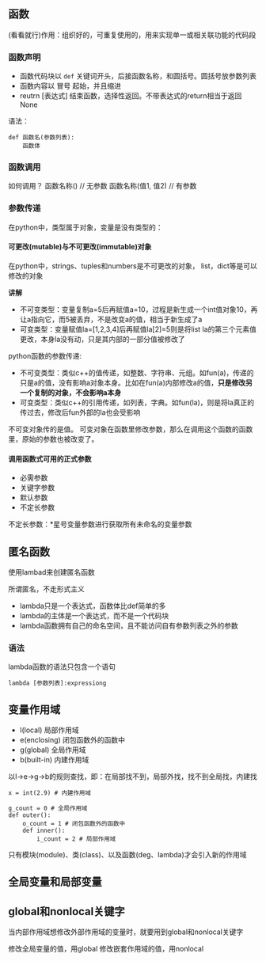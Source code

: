 ## 函数 ## 

(看看就行)作用：组织好的，可重复使用的，用来实现单一或相关联功能的代码段

### 函数声明 ### 
- 函数代码块以 `def` 关键词开头，后接函数名称，和圆括号。圆括号放参数列表
- 函数内容以 冒号 起始，并且缩进
- reutrn [表达式] 结束函数，选择性返回。不带表达式的return相当于返回None

语法：
```
def 函数名(参数列表):
	函数体
```

### 函数调用 ### 

如何调用？
函数名称()  // 无参数
函数名称(值1, 值2)  // 有参数

### 参数传递 ### 

在python中，类型属于对象，变量是没有类型的：

#### 可更改(mutable)与不可更改(immutable)对象 #### 

在python中，strings、tuples和numbers是不可更改的对象，
list，dict等是可以修改的对象

**讲解**
- 不可变类型：变量复制a=5后再赋值a=10，过程是新生成一个int值对象10，再让a指向它，而5被丢弃，不是改变a的值，相当于新生成了a
- 可变类型：变量赋值la=[1,2,3,4]后再赋值la[2]=5则是将list la的第三个元素值更改，本身la没有动，只是其内部的一部分值被修改了

python函数的参数传递:
- 不可变类型：类似c++的值传递，如整数、字符串、元组。如fun(a)，传递的只是a的值，没有影响a对象本身。比如在fun(a)内部修改a的值，**只是修改另一个复制的对象，不会影响a本身**
- 可变类型：类似c++的引用传递，如列表，字典。如fun(la)，则是将la真正的传过去，修改后fun外部的la也会受影响

不可变对象传的是值。
可变对象在函数里修改参数，那么在调用这个函数的函数里，原始的参数也被改变了。

#### 调用函数式可用的正式参数 #### 

- 必需参数
- 关键字参数
- 默认参数
- 不定长参数

不定长参数：*星号变量参数进行获取所有未命名的变量参数


## 匿名函数 ## 

使用lambad来创建匿名函数

所谓匿名，不走形式主义
- lambda只是一个表达式，函数体比def简单的多
- lambda的主体是一个表达式，而不是一个代码块
- lambda函数拥有自己的命名空间，且不能访问自有参数列表之外的参数

### 语法 ###
lambda函数的语法只包含一个语句
```
lambda [参数列表]:expressiong
```

## 变量作用域 ## 

- l(local) 局部作用域
- e(enclosing) 闭包函数外的函数中
- g(global) 全局作用域
- b(built-in) 内建作用域

以l->e->g->b的规则查找，即：在局部找不到，局部外找，找不到全局找，内建找
```
x = int(2.9) # 内建作用域

g_count = 0 # 全局作用域
def outer():
	o_count = 1 # 闭包函数外的函数中
	def inner():
		i_count = 2 # 局部作用域
```

只有模块(module)、类(class)、以及函数(deg、lambda)才会引入新的作用域

## 全局变量和局部变量 ## 

## global和nonlocal关键字 ## 
当内部作用域想修改外部作用域的变量时，就要用到global和nonlocal关键字

修改全局变量的值，用global
修改嵌套作用域的值，用nonlocal
















